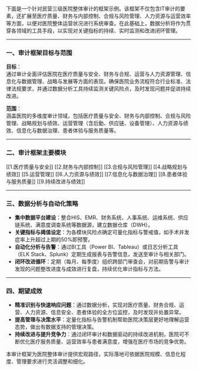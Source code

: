 下面是一个针对民营三级医院整体审计的框架示例。该框架不仅包含IT审计的要素，还扩展至医疗质量、财务与内部控制、合规与风险管理、人力资源与运营效率等方面，以便对医院整体运营状况进行系统审查。在此基础上，数据分析将作为贯穿各领域的工具手段，以实现对关键指标的持续、实时监测和改进闭环管理。

---

### 一、审计框架目标与范围

**目标**：  
通过审计全面评估医院在医疗质量与安全、财务与合规、运营与人力资源管理、信息化与数据管理、战略与发展等方面的表现。确保医院业务流程符合行业标准、法律法规要求，并通过数据分析工具持续监测关键风险点，及时发现问题并促进持续改进。

**范围**：  
涵盖医院的多维度审计领域，包括医疗质量与安全、财务与内部控制、合规与风险管理、战略规划与绩效、运营管理（含后勤、供应链、设备管理）、人力资源与绩效、信息化与数据治理、患者体验与服务质量等。

---

### 二、审计框架主要模块

[[1.医疗质量与安全]]
[[2.财务与内部控制]]
[[3.合规与风险管理]]
[[4.战略规划与绩效]]
[[5.运营管理]]
[[6.人力资源与绩效]]
[[7.信息化与数据治理]]
[[8.患者体验与服务质量]]
[[9.持续改进与绩效]]

---

### 三、数据分析与自动化策略

- **集中数据平台建设**：整合HIS、EMR、财务系统、人事系统、运维系统、供应链系统、满意度调查系统等数据源，建立数据仓库（DWH）。
- **关键指标与阈值设定**：为各模块风险点确定可量化指标与警戒值，如手术并发症率上升超过上期的50%即预警。
- **自动化分析与告警**：通过BI工具（Power BI、Tableau）或日志分析工具（ELK Stack、Splunk）定期生成报表与告警信息，发送至审计与相关部门。
- **闭环改进循环**：定期（每月、每季度）组织跨部门审查会，对前期告警与审计发现的问题整改进度与成效进行复盘，持续优化审计指标与方法。

---

### 四、期望成效

- **精准识别与快速响应问题**：通过数据分析，实现对医疗质量、财务合规、运营、人力资源、信息安全、患者体验的全方位监控，及时发现并处置异常。
- **提高管理与决策水平**：定量化指标与告警机制帮助医院决策层更好地理解运营态势，做出有数据支持的管理决策。
- **持续改进与提升竞争力**：通过闭环审计和数据驱动的持续改进机制，医院可不断优化医疗服务质量、运营效率与患者满意度，增强在医疗市场的竞争优势。

本审计框架为医院整体审计提供宏观路径，实际落地可依据医院规模、信息化程度、管理要求进行灵活调整和细化。